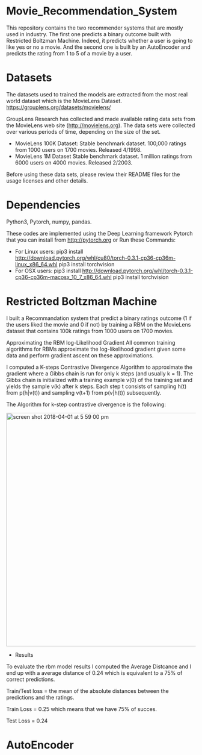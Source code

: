 # Movie_Recommendation_System

This repository contains the two recommender systems that are mostly used in industry. The first one predicts a binary outcome built with Restricted Boltzman Machine. Indeed, it predicts whether a user is going to like yes or no a movie. And the second one is built by an AutoEncoder and predicts the rating from 1 to 5 of a movie by a user.

# Datasets 
The datasets used to trained the models are extracted from the most real world dataset which is the MovieLens Dataset.
https://grouplens.org/datasets/movielens/

GroupLens Research has collected and made available rating data sets from the MovieLens web site (http://movielens.org). The data sets were collected over various periods of time, depending on the size of the set. 

  - MovieLens 100K Dataset:
Stable benchmark dataset. 100,000 ratings from 1000 users on 1700 movies. Released 4/1998.
  - MovieLens 1M Dataset
Stable benchmark dataset. 1 million ratings from 6000 users on 4000 movies. Released 2/2003.

Before using these data sets, please review their README files for the usage licenses and other details.

# Dependencies
Python3, Pytorch, numpy, pandas.

These codes are implemented using the Deep Learning framework Pytorch that you can install from http://pytorch.org
or Run these Commands: 
- For Linux users: pip3 install http://download.pytorch.org/whl/cu80/torch-0.3.1-cp36-cp36m-linux_x86_64.whl 
                   pip3 install torchvision
- For OSX users: pip3 install http://download.pytorch.org/whl/torch-0.3.1-cp36-cp36m-macosx_10_7_x86_64.whl 
                 pip3 install torchvision


# Restricted Boltzman Machine 
I built a Recommandation system that predict a binary ratings outcome (1 if the users liked the movie and 0 if not) by training a RBM on the MovieLens dataset that contains 100k ratings from 1000 users on 1700 movies.

Approximating the RBM log-Likelihood Gradient
All common training algorithms for RBMs approximate the log-likelihood gradient given some data and perform gradient ascent on these approximations. 

I computed a K-steps Contrastive Divergence Algorithm to approximate the gradient where a Gibbs chain is run for only k steps (and usually k = 1). The Gibbs chain is initialized with a training example v(0) of the training set and yields the sample v(k) after k steps. Each step t consists of sampling h(t) from p(h|v(t)) and sampling v(t+1) from p(v|h(t)) subsequently. 

The Algorithm for k-step contrastive divergence is the following: 

<img width="620" alt="screen shot 2018-04-01 at 5 59 00 pm" src="https://user-images.githubusercontent.com/34433140/38177987-fb5c387e-35d6-11e8-9b05-49f0f90bc718.png">

- Results

To evaluate the rbm model results I computed the Average Distcance and I end up with a average distance of 0.24 which is equivalent to a 75% of correct predictions. 

Train/Test loss = the mean of the absolute distances between the predictions and the ratings.

Train Loss = 0.25 which means that we have 75% of succes.

Test Loss = 0.24 

# AutoEncoder
